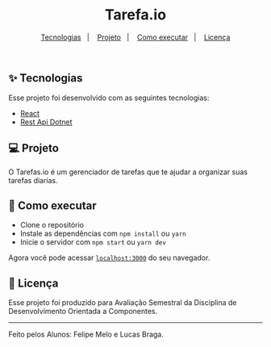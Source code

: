 <h1 align="center">
  Tarefa.io
</h1>

<p align="center">
  <a href="#-tecnologias">Tecnologias</a>&nbsp;&nbsp;&nbsp;|&nbsp;&nbsp;&nbsp;
  <a href="#-projeto">Projeto</a>&nbsp;&nbsp;&nbsp;|&nbsp;&nbsp;&nbsp;
  <a href="#-como-executar">Como executar</a>&nbsp;&nbsp;&nbsp;|&nbsp;&nbsp;&nbsp;
  <a href="#-licença">Licença</a>
</p>
<br>

## ✨ Tecnologias

Esse projeto foi desenvolvido com as seguintes tecnologias:

- [React](https://reactjs.org)
- [Rest Api Dotnet](https://dotnet.microsoft.com/apps/aspnet/apis)

## 💻 Projeto

O Tarefas.io é um gerenciador de tarefas que te ajudar a organizar suas tarefas diarias.


## 🚀 Como executar

- Clone o repositório
- Instale as dependências com `npm install` ou `yarn`
- Inicie o servidor com `npm start` ou `yarn dev`

Agora você pode acessar [`localhost:3000`](http://localhost:3000) do seu navegador.

## 📄 Licença

Esse projeto foi produzido para Avaliação Semestral da Disciplina de Desenvolvimento Orientada a Componentes.

---

Feito pelos Alunos: Felipe Melo e Lucas Braga.
